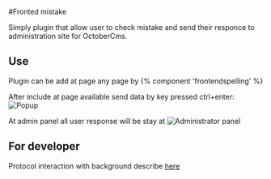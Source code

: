 #Fronted mistake

Simply plugin that allow user to check mistake and send their responce to administration site for OctoberCms.

## Use

Plugin can be add at page any page by
{% component 'frontendspelling' %} 

After include at page available send data by key pressed ctrl+enter:
![Popup](/docs/images/frontend.jpg?raw=true)

At admin panel all user response will be stay at
![Administrator panel](/docs/images/backend.jpg?raw=true)

## For developer
Protocol interaction with background describe [here](https://github.com/CheerfulLab-plugin/frontSpelling/blob/master/docs/Transfer.md)